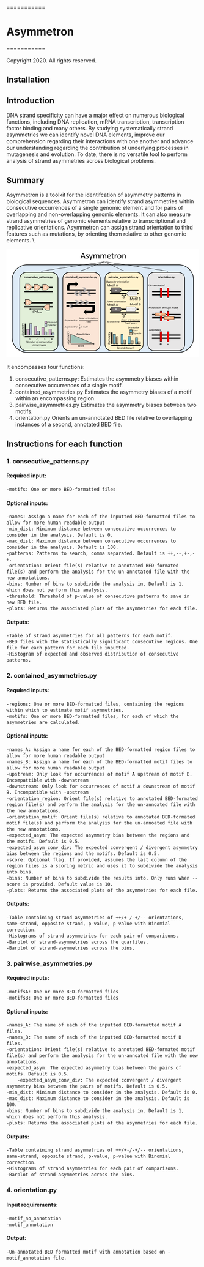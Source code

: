 ===========
# Asymmetron
===========

Copyright 2020. All rights reserved.

## Installation

## Introduction
DNA strand specificity can have a major effect on numerous biological functions, including DNA replication, mRNA transcription, transcription factor binding and many others.
By studying systematically strand asymmetries we can identify novel DNA elements, improve our comprehension regarding their interactions with one another and advance our understanding regarding the contribution of underlying processes in mutagenesis and evolution. To date, there is no versatile tool to perform analysis of strand asymmetries across biological problems. 

## Summary 

Asymmetron is a toolkit for the identifcation of asymmetry patterns in biological sequences. Asymmetron can identify strand asymmetries within consecutive occurrences of a single genomic element and for pairs of overlapping and non-overlapping genomic elements. It can also measure strand asymmetries of genomic elements relative to transcriptional and replicative orientations. Asymmetron can assign strand orientation to third features such as mutations, by orienting them relative to other genomic elements. \

![Schematic_Asymmetron](Schematic_Asymmetron.png)


It encompasses four functions:
1.	consecutive_patterns.py:	Estimates the asymmetry biases within consecutive occurrences of a single motif.
2.	contained_asymmetries.py	Estimates the asymmetry biases of a motif within an encompassing region.	
3.	pairwise_asymmetries.py		Estimates the asymmetry biases between two motifs.
4.	orientation.py			Orients an un-annotated BED file relative to overlapping instances of a second, annotated BED file.

## Instructions for each function

### 1. consecutive_patterns.py
#### Required input:
	-motifs: One or more BED-formatted files
#### Optional inputs:
	-names: Assign a name for each of the inputted BED-formatted files to allow for more human readable output
	-min_dist: Minimum distance between consecutive occurrences to consider in the analysis. Default is 0.
	-max_dist: Maximum distance between consecutive occurrences to consider in the analysis. Default is 100.
	-patterns: Patterns to search, comma separated. Default is ++,--,+-,-+.
	-orientation: Orient file(s) relative to annotated BED-formated file(s) and perform the analysis for the un-annotated file with the new annotations.
	-bins: Number of bins to subdivide the analysis in. Default is 1, which does not perform this analysis.
	-threshold: Threshold of p-value of consecutive patterns to save in new BED file.
	-plots: Returns the associated plots of the asymmetries for each file.
#### Outputs:
	-Table of strand asymmetries for all patterns for each motif.
	-BED files with the statistically significant consecutive regions. One file for each pattern for each file inputted.
	-Histogram of expected and observed distribution of consecutive patterns.

### 2. contained_asymmetries.py
#### Required inputs:
	-regions: One or more BED-formatted files, containing the regions within which to estimate motif asymmetries.
	-motifs: One or more BED-formatted files, for each of which the asymmetries are calculated.
#### Optional inputs:
	-names_A: Assign a name for each of the BED-formatted region files to allow for more human readable output
	-names_B: Assign a name for each of the BED-formatted motif files to allow for more human readable output
	-upstream: Only look for occurrences of motif A upstream of motif B. Incompattible with -downstream
	-downstream: Only look for occurrences of motif A downstream of motif B. Incompatible with -upstream
	-orientation_region: Orient file(s) relative to annotated BED-formated region file(s) and perform the analysis for the un-annoated file with the new annotations.
	-orientation_motif: Orient file(s) relative to annotated BED-formated motif file(s) and perform the analysis for the un-annoated file with the new annotations.
	-expected_asym: The expected asymmetry bias between the regions and the motifs. Default is 0.5.
	-expected_asym_conv_div: The expected convergent / divergent asymmetry bias between the regions and the motifs. Default is 0.5.
	-score: Optional flag. If provided, assumes the last column of the region files is a scoring metric and uses it to subdivide the analysis into bins.
	-bins: Number of bins to subdivide the results into. Only runs when --score is provided. Default value is 10.
	-plots: Returns the associated plots of the asymmetries for each file.
#### Outputs:
	-Table containing strand asymmetries of ++/+-/-+/-- orientations, same-strand, opposite strand, p-value, p-value with Binomial correction.
	-Histograms of strand asymmetries for each pair of comparisons.
	-Barplot of strand-asymmetries across the quartiles.
	-Barplot of strand-asymmetries across the bins.

### 3. pairwise_asymmetries.py
#### Required inputs:
	-motifsA: One or more BED-formatted files
	-motifsB: One or more BED-formatted files
#### Optional inputs:
	-names_A: The name of each of the inputted BED-formatted motif A files.
	-names_B: The name of each of the inputted BED-formatted motif B files.
	-orientation: Orient file(s) relative to annotated BED-formated motif file(s) and perform the analysis for the un-annoated file with the new annotations.
	-expected_asym: The expected asymmetry bias between the pairs of motifs. Default is 0.5.
        -expected_asym_conv_div: The expected convergent / divergent asymmetry bias between the pairs of motifs. Default is 0.5.
	-min_dist: Minimum distance to consider in the analysis. Default is 0.
	-max_dist: Maximum distance to consider in the analysis. Default is 100.
	-bins: Number of bins to subdivide the analysis in. Default is 1, which does not perform this analysis.
	-plots: Returns the associated plots of the asymmetries for each file.
#### Outputs:
	-Table containing strand asymmetries of ++/+-/-+/-- orientations, same-strand, opposite strand, p-value, p-value with Binomial correction.
	-Histograms of strand asymmetries for each pair of comparisons.
	-Barplot of strand-asymmetries across the bins.

### 4. orientation.py 	
#### Input requirements:
	-motif_no_annotation
	-motif_annotation
#### Output:
	-Un-annotated BED formatted motif with annotation based on -motif_annotation file.
